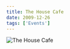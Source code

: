 ```yaml
---
title: The House Cafe
date: 2009-12-26
tags: ['Events']
---
```


![The House Cafe](/rm_ation/images/2009-12-26.jpg)
